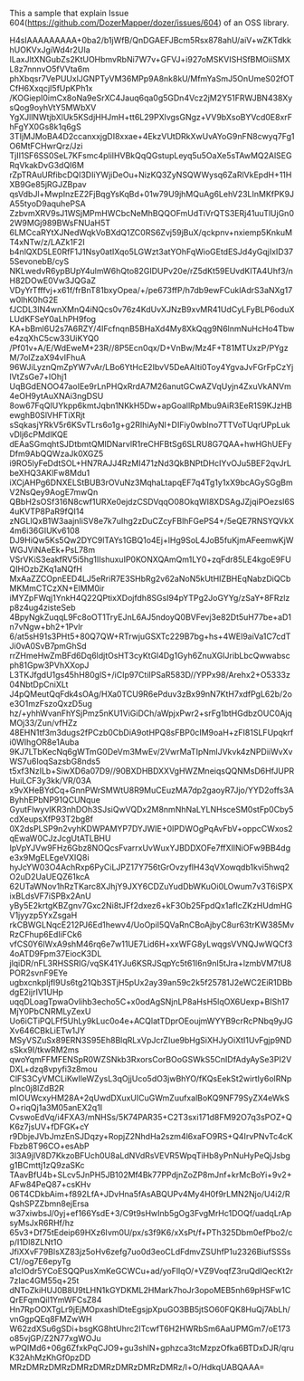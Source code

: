 This a sample that explain Issue 604(https://github.com/DozerMapper/dozer/issues/604) of an OSS library.

H4sIAAAAAAAAA+0ba2/b1jWfB/QnDGAEFJBcm5Rsx878ahU/aiV+wZKTdkkhUOKVxJgiWd4r2UIa
ILaxJltXNGubZs2KtUOHbmvRbNi7W7v+GFVJ+i927oMSKVISHSfBMOiiSMXL8z7nnnvO5fVVta6m
phXbqsr7VePUUxlJGNPTyVM36MPp9A8nk8kU/MfmYaSmJ5OnUmeS02fOTCfH6XxqcjI5fUpKPh1x
/KOGiepI0imCx8oNa9eSrXC4Jauq6qa0g5GDn4Vcz2jM2Y51FRWJBN438XysQog9oyhVtY5MWbXV
YgXJllNWtjbXlUk5KSdjHHJmH+tt6L29PXlvgsGNgz+VV9bXsoBYVcd0E8xrFhFgYX0Gs8k1q6gS
3TIjMJMoBA4D2ccanxxjgDI8xxae+4EkzVUtDRkXwUvAYoG9nFN8cwyq7Fg1O6MtFCHwrQrz/Jzi
TjII1SF6SS0SeL7KFsmc4pliIHVBkQqQGstupLeyq5u5OaXe5sTAwMQ2AlSEGRqVkakDvG3dQI6M
rZpTRAuURfibcDQI3DIiYWjiDeOu+NizKQ3ZyNSQWWysq6ZaRlVkEpdH+11HXB9Ge85jRGJZBpav
qsVdbJl+MwpInzEZ2FjBqgYsKqBd+01w79U9jhMQuAg6LehV23LInMKfPK9JA55tyoD9aquhePSA
ZzbvmXRV9sJ1WSjMPmHWCbcNeMhBQQOFmUdTiVrQTS3ERj41uuTlUjGn02W9MGj989BWsFNUaH5T
6LMCcaRYtXJNedWqkVoBXdQ1ZC0RS6Zvj59jBuX/qckpnv+nxiemp5KnkuMT4xNTw/z/LAZk1F2I
b4nlQXD5LE0RfF1J1Nsy0atIXqo5LGWzt3atYOhFqWioGEtdESJd4yGqjIxID375SevonebB/cyS
NKLwedvR6ypBUpY4ulmW6hQto82GIDUPv20e/rZ5dKt59EUvdKITA4Uhf3/nH82DOwE0Vw3JQGaZ
VDyYrTfffvj+x61f/frBnT81bxyOpea/+/pe673ffP/h7db9ewFCuklAdrS3aNXg17w0lhK0hG2E
fJCDL3IN4wnXMnQ4iNQcs0v76z4KdUvXJNzB9xvMR41UdCyLFyBLP6oduXLUdKFSeY0aLhPH9fog
KA+bBml6U2s7A6RZY/4IFcfnqnB5BHaXd4My8XkQqg9N6lnmNuHcHo4Tbwe4zqXhC5cw33UiKYQ0
/Pf01v+A/E/WdEweM+23R//8P5Ecn0qx/D+VnBw/Mz4F+T81MTUxzP/PYgzM/7olZzaX94vIFhuA
96WJiLyznQmZpYW7vAr/LBo6YtHcE2IbvV5DeAAIti0Toy4YgvaJvFGrFpCzYjlVtZsGe7+lOhj1
UqBGdENOO47aoIEe9rLnPHQxRrdA7M26anutGCwAZVqUyjn4ZxuVkANVm4eOH9ytAuXNAi3ngDSU
8ow67FqQIUYkpp6kmtJqbn1NKkH5Dw+apGoallRpMbu9AiR3EeR1S9KJzHBewghB0SlVHFTiXRjt
sSqkasjYRkV5r6KSvTLrs6o1g+g2RIhiAyNI+DIFiy0wblno7TTVoTUqrUPpLukvDlj6cPMdlKQE
dEAaSGmqhtSJDtbmtQMlDNarvlR1reCHFBtSg6SLRU8G7QAA+hwHGhUEFyDfm9AbQQWzaJk0XGZ5
i9RO5lyFeDdtSOL+HN7RAJJ4RzMI471zNd3QkBNPtDHcIYvOJu5BEF2qvJrLbeXHQ3AKlFw8Mdu1
iXCjAHPg6DNXELStBUB3rOVuNz3MqhaLtapqEF7q4Tg1y1xX9bcAGySGgBmV2NsQey9AogE7mwQn
QBbH2sOSf316N8cwf1URXe0ejdzCSDVqqO08OkqWI8XDSAgJZjqiPOezsl6S4uKVTP8PaR9fQI14
zNGLlQxB1W3aajnIiSV8e7k7uIhg2zDuCZcyFBlhFGePS4+/5eQE7RNSYQVkX4m6i36GIUKv6108
DJ9HiQw5Ks5Qw2DYC9lTAYs1GBQ1o4Ej+lHg9SoL4JoB5fuKjmAFeemwKjWWGJViNAeEk+PsL78m
VSrVKiS3eakfRV5i5hg1IIshuxuIP0KONXQAmQm1LY0+zqFdr85LE4kgoE9FUQIHOzbZKq1aNQfH
MxAaZZCOpnEED4LJ5eRriR7E3SHbRg2v62aNoN5kUtHIZBHEqNabzDiQCbMKMmCTCzXN+ElMM0ir
iMYZpFWqj1YnkH4Q22QPtixXDojfdh8SGsI94pYTPg2JoGYYg/zSaY+8FRzlzp8z4ug4zisteSeb
4BpyNgkZuqqL9Fc8oOT1TryEJnL6AJ5ndoyQ0BVFevj3e82Dt5uH77be+aD1n7vNgw+bh2+1Pvlr
6/at5sH91s3PHt5+80Q7QW+RTrwjuGSXTc229B7bg+hs+4WEl9aiVa1C7cdTJi0vA0SvB7pmGhSd
rrZHmeHwZmBFd6Dq6ldjtOsHT3cyKtGl4Dg1Gyh6ZnuXGIJribLbcQwwabscph81Gpw3PVhXXopJ
L3TKJfgdU1gs45hH80glS+/iCIp97CtiIPSaR583D//YPPx98/Arehx2+O5333z04NbtDpCniXLt
J4pQMeutQqFdk4sOAg/HXa0TCU9R6ePduv3zBx99nN7KtH7xdfPgL62b/2oe3O1mzFszoQxzD5ug
hz/+yhhWvanFhYSjPmz5nKU1ViGiDCh/aWpjxPwr2+srFg1btHGdbzOUC0AjqMOj33/Zun/vfHZz
48EHN1tf3m3dugs2fPCzb0CbDiA9otHPQ8sFBP0cIM9oaH+zFI81SLFUpqkrfi0WIhgOR8e1Auba
9KJ7LTbKecNq6gWTmG0DeVm3MwEv/2VwrMaTIpNmlJVkvk4zNPDiiWvXvWS7u6IoqSazsbG8nds5
t5xf3NzILb+SiwXD6a07D9//90BXDHBDXXVgHWZMneiqsQQNMsD6HfJUPRHuiLCF3y3kk/VR/03A
x9vXHeBYdCq+GnnPWrSMWtU8R9MuCEuzMA7dp2gaoyR7Jjo/YYD2offs3AByhhEPbNP91QCUNque
GyutFlwyvIKR3nhDOh3SJsiQwVQDx2M8nmNhNaLYLNHsceSM0stFp0Cby5cdXeupsXfP93T2bg8f
0X2dsPLSP9n2vyhKDWPAMYP7DYJWIE+0IPDWOgPqAvFbV+oppcCWxos2qEwaW0CJzJcgUtATLBHU
IpVpYJVw9FHz6Gbz8NOQcsFvarrxUvWuxYJBDDXOFe7ffXIlNiOFw9BB4dge3x9MgELEgeVXIQ8i
hyJcYW03O4AchRxp6PyCiLJPZ17Y756tGrOvzyflH43qVXowqdb1kvi5hwq2O2uD2UaUEQZ61kcA
62UTaWNov1hRzTKarc8XJhjY9JXY6CDZuYudDbWKuOi0LOwum7v3T6iSPXixBLdsVF7iSPBx2AnU
yBy5E2krtgKBZgnv7Gxc2Ni8tJFf2dxez6+kF3Ob25FpdQx1aflcZKzHUdmHGV1jyyzp5YxZsgaH
rkCBWGLNqcE212PJ6Ed1hewv4/UoOpiI5QVaRnCBoAjbyC8ur63trKW385MvRzCFhup6EdIiFCk6
vfCS0Y6lWxA9shM46rq6e7w11UE7Lid6H+xxWFG8yLwqgsVVNQJwWQCf34oATD9Fpm37EiocK3DL
jlqiDR/nFL3RHSSRIG/vqSK41YJu6KSRJSqpYc5t61I6n9nI5tJra+lzmbVM7tU8POR2svnF9EYe
ugbxcnkpIjfI9Us6tg21Qb3STjH5pUx2ay39an59c2k5f25781J2eWC2EiR1DBbdgE2ijrIV1UHp
uqqDLoagTpwaOvlihb3echo5C+x0odAgSNjnLP8aHsH5lqOX6Uexp+BISh17MjY0PbCNRMLyZexU
Uo6iCTiPQLFf5UhLy9kLuc0o4e+ACQlatTDprOEoujmWYYB9crRcPNbq9yJGXv646CBkLiETw1JY
MSyVSZuSx89ERN3S95Eh8BlqRLxVpJcrZIue9bHgSiXHJyOiXtI1UvFgjp9NDsSkx9I/tkwRM2ms
qwoYqmFFMFENSpR0WZSNkb3RxorsCorBOoGSWkS5CnIDfAdyAySe3PI2VDXL+dzq8vpyfi3z8mou
ClFS3CyVMCLiKwIleWZysL3qOjjUco5dO3jwBhYO/fKQsEekSt2wirtIy6olRNpplnc0j8lZdB2R
mIOUWcxyHM28A+2qUwdDXuxUICuGWmZuufxalBoKQ9NF79SyZX4eWkSO+riqQj1a3M05anEX2q1I
CvswoEdVq/i4FXA3/mNHSs/5K74PAR35+C2T3sxi171d8FM92O7q3sPOZ+QK6z7jsUV+fDFGK+cY
r9DbjeJVbJmzEnSJDqzy+RopjZ2NhdHa2szm4l6xaFO9RS+Q4IrvPNvTc4cKFbzb8T96CO+esAbP
3l3A9jlV8D7KkzoBFUch0U8aLdNVdRsVEVR5WpqTiHb8yPnNuHyPeQjJsbgg1BCmttj1zQ9zaSKc
TAavBfU4b+SLcv5JnPH5JB102Mf4Bk77PPdjnZoZP8mJnf+krMcBoYi+9v2+AFw84PeQ87+csKHv
06T4CDkbAim+f892LfA+JDvHna5fAsABQUPv4My4H0f9rLMN2Njo/U4i2/RQshSPZZbmn8ejErsa
w37xiwbsJ/0yj+ef166YsdE+3/C9t9sHwInb5gOg3FvgMrHc1DOQf/uadqLrApsyMsJxR6RHf/hz
65v3+Df75tEdeip69HXz6Ivm0U/px/s3f9K6/xXsPt/f+PTh325Dbm0efPbo2/cp/I1Dl8ZLNt1O
JfiXXvF79BlsXZ83jz5oHv6zefg7uo0d3eoCLdFdmvZSUhfP1u2326BiufSSSsC1//og7E6epyTg
a1cIOdr5YCoESQQPusXmKeGCWCu+ad/yoFlIqO/+VZ9VoqfZ3ruQdIQecKt2r7zIac4GM55q+25t
dNToZkiHUJ0B8U9tLHN1kGYDKML2HMark7hoJr3opoMEB5nh69pHSFw1CQrEFqmQil1YmWFCsZ84
Hn7RpOOXTgLr9jEjMOpxashlDteEgsjpXpuGO3BB5jtSO60FQK8HuQj7AbLh/vnGgpQEq8FMZwWH
W62zdXSu6gSDi+bsgKG8htUhrc2ITcwfT6H2HWRbSm6AaUPMGm7/oE173o85vjGP/Z2N77xgWOJu
wPQIMd6+06g6ZfxkPqCJO9+gu3shlN+gphzca3tcMzpzOfka6BTDxDJR/qruK32AhMzKhGf0pzDD
MRzDMRzDMRzDMRzDMRzDMRzDMRzDMRz/l+O/HdkqUABQAAA=

